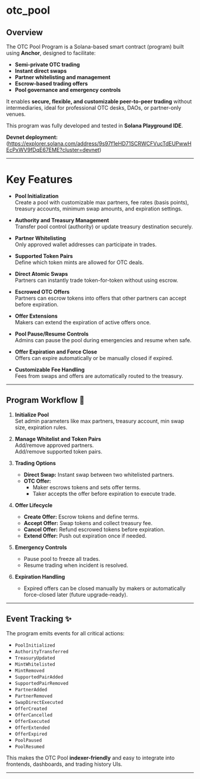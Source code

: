 # otc_pool

## Overview

The OTC Pool Program is a Solana-based smart contract (program) built using **Anchor**, designed to facilitate:

- **Semi-private OTC trading**
- **Instant direct swaps**
- **Partner whitelisting and management**
- **Escrow-based trading offers**
- **Pool governance and emergency controls**

It enables **secure, flexible, and customizable peer-to-peer trading** without intermediaries, ideal for professional OTC desks, DAOs, or partner-only venues.

This program was fully developed and tested in **Solana Playground IDE**.

**Devnet deployment:**  
(https://explorer.solana.com/address/9s97f1eHD71SCRWCFVucTdEUPwwHEcPxWV9fDqE67EME?cluster=devnet)

---

# Key Features

- **Pool Initialization**  
  Create a pool with customizable max partners, fee rates (basis points), treasury accounts, minimum swap amounts, and expiration settings.

- **Authority and Treasury Management**  
  Transfer pool control (authority) or update treasury destination securely.

- **Partner Whitelisting**  
  Only approved wallet addresses can participate in trades.

- **Supported Token Pairs**  
  Define which token mints are allowed for OTC deals.

- **Direct Atomic Swaps**  
  Partners can instantly trade token-for-token without using escrow.

- **Escrowed OTC Offers**  
  Partners can escrow tokens into offers that other partners can accept before expiration.

- **Offer Extensions**  
  Makers can extend the expiration of active offers once.

- **Pool Pause/Resume Controls**  
  Admins can pause the pool during emergencies and resume when safe.

- **Offer Expiration and Force Close**  
  Offers can expire automatically or be manually closed if expired.

- **Customizable Fee Handling**  
  Fees from swaps and offers are automatically routed to the treasury.

---

## Program Workflow 💬

1. **Initialize Pool**  
   Set admin parameters like max partners, treasury account, min swap size, expiration rules.

2. **Manage Whitelist and Token Pairs**  
   Add/remove approved partners.  
   Add/remove supported token pairs.

3. **Trading Options**
   - **Direct Swap:** Instant swap between two whitelisted partners.
   - **OTC Offer:**  
     - Maker escrows tokens and sets offer terms.
     - Taker accepts the offer before expiration to execute trade.

4. **Offer Lifecycle**
   - **Create Offer:** Escrow tokens and define terms.
   - **Accept Offer:** Swap tokens and collect treasury fee.
   - **Cancel Offer:** Refund escrowed tokens before expiration.
   - **Extend Offer:** Push out expiration once if needed.

5. **Emergency Controls**
   - Pause pool to freeze all trades.
   - Resume trading when incident is resolved.

6. **Expiration Handling**
   - Expired offers can be closed manually by makers or automatically force-closed later (future upgrade-ready).

---

## Event Tracking ✨

The program emits events for all critical actions:

- `PoolInitialized`
- `AuthorityTransferred`
- `TreasuryUpdated`
- `MintWhitelisted`
- `MintRemoved`
- `SupportedPairAdded`
- `SupportedPairRemoved`
- `PartnerAdded`
- `PartnerRemoved`
- `SwapDirectExecuted`
- `OfferCreated`
- `OfferCancelled`
- `OfferExecuted`
- `OfferExtended`
- `OfferExpired`
- `PoolPaused`
- `PoolResumed`

This makes the OTC Pool **indexer-friendly** and easy to integrate into frontends, dashboards, and trading history UIs.

---
